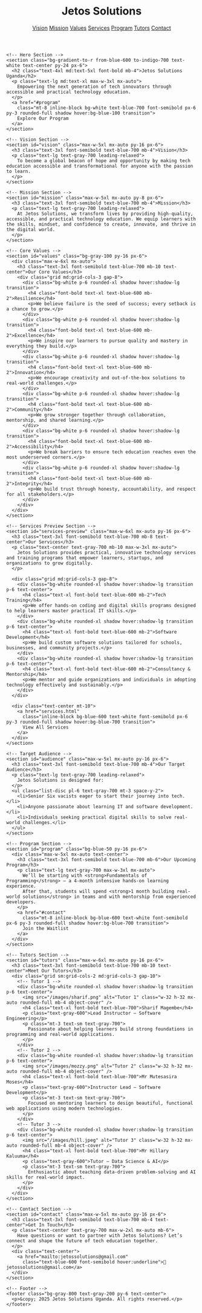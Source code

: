 <html lang="en">
  <head>
    <meta charset="UTF-8" />
    <meta name="viewport" content="width=device-width, initial-scale=1.0" />
    <title>Jetos Solutions Uganda</title>
    <script src="https://cdn.tailwindcss.com"></script>
  </head>

  <body class="bg-gray-50 text-gray-800">
    <!-- Navbar -->
    <header class="bg-white shadow-md sticky top-0 z-50">
      <div class="max-w-6xl mx-auto flex justify-between items-center p-4">
        <h1 class="text-2xl font-bold text-blue-600">Jetos Solutions</h1>
        <nav class="space-x-6 text-gray-600 font-medium">
          <a href="#vision" class="hover:text-blue-600">Vision</a>
          <a href="#mission" class="hover:text-blue-600">Mission</a>
          <a href="#values" class="hover:text-blue-600">Values</a>
          <a href="services.html" class="hover:text-blue-600">Services</a>
          <a href="#program" class="hover:text-blue-600">Program</a>
          <a href="#tutors" class="hover:text-blue-600">Tutors</a>
          <a href="#contact" class="hover:text-blue-600">Contact</a>
        </nav>
      </div>
    </header>

    <!-- Hero Section -->
    <section class="bg-gradient-to-r from-blue-600 to-indigo-700 text-white text-center py-24 px-6">
      <h2 class="text-4xl md:text-5xl font-bold mb-4">Jetos Solutions Uganda</h2>
      <p class="text-lg md:text-xl max-w-3xl mx-auto">
        Empowering the next generation of tech innovators through accessible and practical technology education.
      </p>
      <a href="#program"
        class="mt-8 inline-block bg-white text-blue-700 font-semibold px-6 py-3 rounded-full shadow hover:bg-blue-100 transition">
        Explore Our Program
      </a>
    </section>

    <!-- Vision Section -->
    <section id="vision" class="max-w-5xl mx-auto py-16 px-6">
      <h3 class="text-3xl font-semibold text-blue-700 mb-4">Vision</h3>
      <p class="text-lg text-gray-700 leading-relaxed">
        To become a global beacon of hope and opportunity by making tech education accessible and transformational for anyone with the passion to learn.
      </p>
    </section>

    <!-- Mission Section -->
    <section id="mission" class="max-w-5xl mx-auto py-8 px-6">
      <h3 class="text-3xl font-semibold text-blue-700 mb-4">Mission</h3>
      <p class="text-lg text-gray-700 leading-relaxed">
        At Jetos Solutions, we transform lives by providing high-quality, accessible, and practical technology education. We equip learners with the skills, mindset, and confidence to create, innovate, and thrive in the digital world.
      </p>
    </section>

    <!-- Core Values -->
    <section id="values" class="bg-gray-100 py-16 px-6">
      <div class="max-w-6xl mx-auto">
        <h3 class="text-3xl font-semibold text-blue-700 mb-10 text-center">Our Core Values</h3>
        <div class="grid md:grid-cols-3 gap-8">
          <div class="bg-white p-6 rounded-xl shadow hover:shadow-lg transition">
            <h4 class="font-bold text-xl text-blue-600 mb-2">Resilience</h4>
            <p>We believe failure is the seed of success; every setback is a chance to grow.</p>
          </div>
          <div class="bg-white p-6 rounded-xl shadow hover:shadow-lg transition">
            <h4 class="font-bold text-xl text-blue-600 mb-2">Excellence</h4>
            <p>We inspire our learners to pursue quality and mastery in everything they build.</p>
          </div>
          <div class="bg-white p-6 rounded-xl shadow hover:shadow-lg transition">
            <h4 class="font-bold text-xl text-blue-600 mb-2">Innovation</h4>
            <p>We encourage creativity and out-of-the-box solutions to real-world challenges.</p>
          </div>
          <div class="bg-white p-6 rounded-xl shadow hover:shadow-lg transition">
            <h4 class="font-bold text-xl text-blue-600 mb-2">Community</h4>
            <p>We grow stronger together through collaboration, mentorship, and shared learning.</p>
          </div>
          <div class="bg-white p-6 rounded-xl shadow hover:shadow-lg transition">
            <h4 class="font-bold text-xl text-blue-600 mb-2">Accessibility</h4>
            <p>We break barriers to ensure tech education reaches even the most underserved corners.</p>
          </div>
          <div class="bg-white p-6 rounded-xl shadow hover:shadow-lg transition">
            <h4 class="font-bold text-xl text-blue-600 mb-2">Integrity</h4>
            <p>We build trust through honesty, accountability, and respect for all stakeholders.</p>
          </div>
        </div>
      </div>
    </section>

    <!-- Services Preview Section -->
    <section id="services-preview" class="max-w-6xl mx-auto py-16 px-6">
      <h3 class="text-3xl font-semibold text-blue-700 mb-8 text-center">Our Services</h3>
      <p class="text-center text-gray-700 mb-10 max-w-3xl mx-auto">
        Jetos Solutions provides practical, innovative technology services and training programs that empower learners, startups, and organizations to grow digitally.
      </p>

      <div class="grid md:grid-cols-3 gap-8">
        <div class="bg-white rounded-xl shadow hover:shadow-lg transition p-6 text-center">
          <h4 class="text-xl font-bold text-blue-600 mb-2">Tech Training</h4>
          <p>We offer hands-on coding and digital skills programs designed to help learners master practical IT skills.</p>
        </div>
        <div class="bg-white rounded-xl shadow hover:shadow-lg transition p-6 text-center">
          <h4 class="text-xl font-bold text-blue-600 mb-2">Software Development</h4>
          <p>We build custom software solutions tailored for schools, businesses, and community projects.</p>
        </div>
        <div class="bg-white rounded-xl shadow hover:shadow-lg transition p-6 text-center">
          <h4 class="text-xl font-bold text-blue-600 mb-2">Consultancy & Mentorship</h4>
          <p>We mentor and guide organizations and individuals in adopting technology effectively and sustainably.</p>
        </div>
      </div>

      <div class="text-center mt-10">
        <a href="services.html"
          class="inline-block bg-blue-600 text-white font-semibold px-6 py-3 rounded-full shadow hover:bg-blue-700 transition">
          View All Services
        </a>
      </div>
    </section>

    <!-- Target Audience -->
    <section id="audience" class="max-w-5xl mx-auto py-16 px-6">
      <h3 class="text-3xl font-semibold text-blue-700 mb-4">Our Target Audience</h3>
      <p class="text-lg text-gray-700 leading-relaxed">
        Jetos Solutions is designed for:
      </p>
      <ul class="list-disc pl-6 text-gray-700 mt-3 space-y-2">
        <li>Senior Six vacists eager to start their journey into tech.</li>
        <li>Anyone passionate about learning IT and software development.</li>
        <li>Individuals seeking practical digital skills to solve real-world challenges.</li>
      </ul>
    </section>

    <!-- Program Section -->
    <section id="program" class="bg-blue-50 py-16 px-6">
      <div class="max-w-5xl mx-auto text-center">
        <h3 class="text-3xl font-semibold text-blue-700 mb-6">Our Upcoming Program</h3>
        <p class="text-lg text-gray-700 max-w-3xl mx-auto">
          We’ll be starting with <strong>Fundamentals of Programming</strong> — a 4-month intensive hands-on learning experience.
          After that, students will spend <strong>1 month building real-world solutions</strong> in teams and with mentorship from experienced developers.
        </p>
        <a href="#contact"
          class="mt-8 inline-block bg-blue-600 text-white font-semibold px-6 py-3 rounded-full shadow hover:bg-blue-700 transition">
          Join the Waitlist
        </a>
      </div>
    </section>

    <!-- Tutors Section -->
    <section id="tutors" class="max-w-6xl mx-auto py-16 px-6">
      <h3 class="text-3xl font-semibold text-blue-700 mb-10 text-center">Meet Our Tutors</h3>
      <div class="grid sm:grid-cols-2 md:grid-cols-3 gap-10">
        <!-- Tutor 1 -->
        <div class="bg-white rounded-xl shadow hover:shadow-lg transition p-6 text-center">
          <img src="/images/sharif.png" alt="Tutor 1" class="w-32 h-32 mx-auto rounded-full mb-4 object-cover" />
          <h4 class="text-xl font-bold text-blue-700">Sharif Magembe</h4>
          <p class="text-gray-600">Lead Instructor — Software Engineering</p>
          <p class="mt-3 text-sm text-gray-700">
            Passionate about helping learners build strong foundations in programming and real-world applications.
          </p>
        </div>
        <!-- Tutor 2 -->
        <div class="bg-white rounded-xl shadow hover:shadow-lg transition p-6 text-center">
          <img src="/images/mozzy.png" alt="Tutor 2" class="w-32 h-32 mx-auto rounded-full mb-4 object-cover" />
          <h4 class="text-xl font-bold text-blue-700">Mr Mutesasira Moses</h4>
          <p class="text-gray-600">Instructor Lead — Software Development</p>
          <p class="mt-3 text-sm text-gray-700">
            Focused on mentoring learners to design beautiful, functional web applications using modern technologies.
          </p>
        </div>
        <!-- Tutor 3 -->
        <div class="bg-white rounded-xl shadow hover:shadow-lg transition p-6 text-center">
          <img src="/images/hill.jpeg" alt="Tutor 3" class="w-32 h-32 mx-auto rounded-full mb-4 object-cover" />
          <h4 class="text-xl font-bold text-blue-700">Mr Hillary Kaluuma</h4>
          <p class="text-gray-600">Tutor — Data Science & AI</p>
          <p class="mt-3 text-sm text-gray-700">
            Enthusiastic about teaching data-driven problem-solving and AI skills for real-world impact.
          </p>
        </div>
      </div>
    </section>

    <!-- Contact Section -->
    <section id="contact" class="max-w-5xl mx-auto py-16 px-6">
      <h3 class="text-3xl font-semibold text-blue-700 mb-4 text-center">Get In Touch</h3>
      <p class="text-center text-gray-700 max-w-2xl mx-auto mb-6">
        Have questions or want to partner with Jetos Solutions? Let’s connect and shape the future of tech education together.
      </p>
      <div class="text-center">
        <a href="mailto:jetossolutions@gmail.com"
          class="text-blue-600 font-semibold hover:underline">📧 jetossolutions@gmail.com</a>
      </div>
    </section>

    <!-- Footer -->
    <footer class="bg-gray-800 text-gray-200 py-6 text-center">
      <p>&copy; 2025 Jetos Solutions Uganda. All rights reserved.</p>
    </footer>
  </body>
</html>
